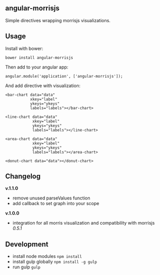 ## angular-morrisjs
Simple directives wrapping morrisjs visualizations.

## Usage
Install with bower:
```
bower install angular-morrisjs
```

Then add to your angular app:
```
angular.module('application', ['angular-morrisjs']);
```

And add directive with visualization:
```
<bar-chart data="data"
           xkey="label"
           ykeys="ykeys"
           labels="labels"></bar-chart>

<line-chart data="data"
            xkey="label"
            ykeys="ykeys"
            labels="labels"></line-chart>

<area-chart data="data"
            xkey="label"
            ykeys="ykeys"
            labels="labels"></area-chart>

<donut-chart data="data"></donut-chart>
```

## Changelog

__v.1.1.0__
- remove unused parseValues function
- add callback to set graph into your scope

__v.1.0.0__
- integration for all morris visualization and compatibility with morrisjs *0.5.1*

## Development
* install node modules ```npm install```
* install gulp globally ```npm install -g gulp```
* run gulp ```gulp```
